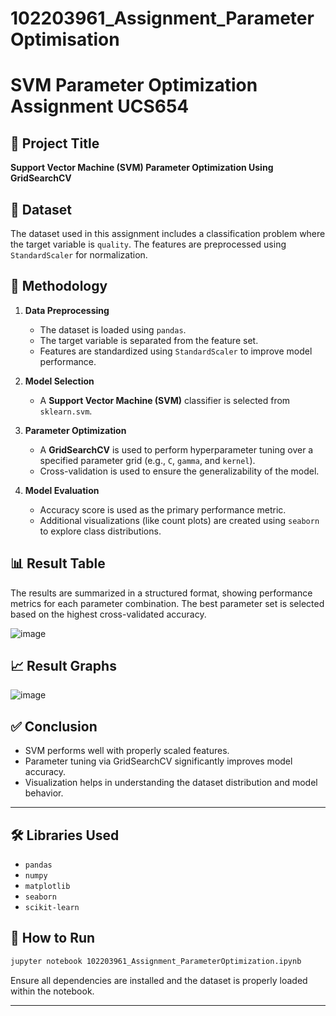 # 102203961_Assignment_ParameterOptimisation
# SVM Parameter Optimization Assignment UCS654

## 📌 Project Title
**Support Vector Machine (SVM) Parameter Optimization Using GridSearchCV**

## 📁 Dataset
The dataset used in this assignment includes a classification problem where the target variable is `quality`. The features are preprocessed using `StandardScaler` for normalization.

## 🧪 Methodology
1. **Data Preprocessing**
   - The dataset is loaded using `pandas`.
   - The target variable is separated from the feature set.
   - Features are standardized using `StandardScaler` to improve model performance.

2. **Model Selection**
   - A **Support Vector Machine (SVM)** classifier is selected from `sklearn.svm`.

3. **Parameter Optimization**
   - A **GridSearchCV** is used to perform hyperparameter tuning over a specified parameter grid (e.g., `C`, `gamma`, and `kernel`).
   - Cross-validation is used to ensure the generalizability of the model.

4. **Model Evaluation**
   - Accuracy score is used as the primary performance metric.
   - Additional visualizations (like count plots) are created using `seaborn` to explore class distributions.

## 📊 Result Table
The results are summarized in a structured format, showing performance metrics for each parameter combination. The best parameter set is selected based on the highest cross-validated accuracy.

![image](https://github.com/user-attachments/assets/d67e67da-35b3-4036-a71c-345ff0c05fe6)


## 📈 Result Graphs
![image](https://github.com/user-attachments/assets/8ddb29e4-d354-492f-a583-89c0d3a040cf)


## ✅ Conclusion
- SVM performs well with properly scaled features.
- Parameter tuning via GridSearchCV significantly improves model accuracy.
- Visualization helps in understanding the dataset distribution and model behavior.

---

## 🛠️ Libraries Used
- `pandas`
- `numpy`
- `matplotlib`
- `seaborn`
- `scikit-learn`

## 📎 How to Run
```bash
jupyter notebook 102203961_Assignment_ParameterOptimization.ipynb
```
Ensure all dependencies are installed and the dataset is properly loaded within the notebook.

---
